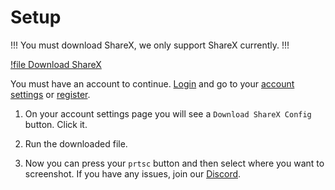 # Setup
!!!
You must download ShareX, we only support ShareX currently.
!!!

[!file Download ShareX](https://github.com/ShareX/ShareX/releases/download/v15.0.0/ShareX-15.0.0-setup.exe)

You must have an account to continue. [Login](https://cometbot.info/login) and go to your [account settings](https://cometbot.info/register) or [register](https://cometbot.info/register).


1. On your account settings page you will see a `Download ShareX Config` button. Click it.

2. Run the downloaded file.

3. Now you can press your `prtsc` button and then select where you want to screenshot. If you have any issues, join our [Discord](https://discord.gg/HwsrU26j).
